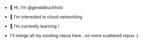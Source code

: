 - 👋 Hi, I’m @geraldbuchholz
- 👀 I’m interested in cloud networking
- 🌱 I’m currently learning !

- I'll merge all my existing repos here...no more scattered repos :)

<!---
geraldbuchholz/geraldbuchholz is a ✨ special ✨ repository because its `README.md` (this file) appears on your GitHub profile.
You can click the Preview link to take a look at your changes.
--->
